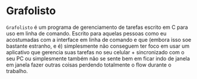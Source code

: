 # Grafolisto

```Grafolisto``` é um programa de gerenciamento de tarefas escrito em C para uso em linha de comando. Escrito para aquelas pessoas como eu acostumadas com a interface em linha de comando e que (embora isso soe bastante estranho, e é) simplesmente não conseguem ter foco em usar um aplicativo que gerencia suas tarefas no seu celular + sincronizado com o seu PC ou simplesmente também não se sente bem em ficar indo de janela em janela fazer outras coisas perdendo totalmente o flow durante o trabalho.

